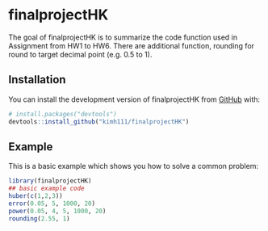 
# finalprojectHK

<!-- badges: start -->
<!-- badges: end -->

The goal of finalprojectHK is to summarize the code function used in Assignment from HW1 to HW6. 
There are additional function, rounding for round to target decimal point (e.g. 0.5 to 1). 

## Installation

You can install the development version of finalprojectHK from [GitHub](https://github.com/) with:

``` r
# install.packages("devtools")
devtools::install_github("kimh111/finalprojectHK")
```

## Example

This is a basic example which shows you how to solve a common problem:

``` r
library(finalprojectHK)
## basic example code
huber(c(1,2,3))
error(0.05, 5, 1000, 20)
power(0.05, 4, 5, 1000, 20)
rounding(2.55, 1)
```

